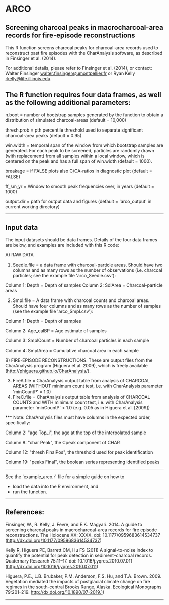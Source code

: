 ARCO
====

Screening charcoal peaks in macrocharcoal-area records for fire-episode reconstructions
---
This R function screens charcoal peaks for charcoal-area records used to reconstruct past fire episodes with the CharAnalysis software, as described in Finsinger et al. (2014). 
 
For additional details, please refer to Finsinger et al. (2014), or contact: 
Walter Finsinger <walter.finsinger@umontpellier.fr> or 
Ryan Kelly <rkelly@life.illinois.edu>. 
 
 
The R function requires four data frames, as well as the following additional parameters: 
---
n.boot = number of bootstrap samples generated by the function to obtain a distribution of simulated charcoal-areas (default = 10,000) 
 
thresh.prob = pth percentile threshold used to separate significant charcoal-area peaks (default = 0.95) 

win.width = temporal span of the window from which bootstrap samples are generated. For each peak to be screened, particles are randomly drawn (with replacement) from all samples within a local window, which is centered on the peak and has a full span of win.width (default = 1000).

breakage = if FALSE plots also C/CA-ratios in diagnostic plot (default = FALSE)

ff_sm_yr    = Window to smooth peak frequencies over, in years (default = 1000)

output.dir  = path for output data and figures
              (default = 'arco_output' in current working directory)
 
----------------------------------------------------------------------------------------
Input data
--
The input datasets should be data frames.
Details of the four data frames are below, and examples are included with this R code: 
 
A) RAW DATA
1. Seedle.file = a data frame with charcoal-particle areas.
    Should have two columns and as many rows as the number of observations
    (i.e. charcoal particles; see the example file 'arco_Seedle.csv'): 
 
Column 1: Depth = Depth of samples 
Column 2: SdlArea = Charcoal-particle areas 
 
2. Smpl.file = A data frame with charcoal counts and charcoal areas.
   Should have four columns and as many rows as the number of samples
   (see the example file 'arco_Smpl.csv'): 
 
Column 1: Depth = Depth of samples

Column 2: Age_calBP = Age estimate of samples 

Column 3: SmplCount = Number of charcoal particles in each sample 

Column 4: SmplArea = Cumulative charcoal area in each sample 
 
B) FIRE-EPISODE RECONSTRUCTIONS. 
These are output files from the CharAnalysis program (Higuera et al. 2009), which is freely available (http://phiguera.github.io/CharAnalysis/). 
 
3. FireA.file = CharAnalysis output table from analysis of CHARCOAL AREAS (WITHOUT minimum count test, i.e. with CharAnalysis parameter 'minCountP' = 1.0)
4. FireC.file = CharAnalysis output table from analysis of CHARCOAL COUNTS and WITH minimum count test, i.e. with CharAnalysis parameter 'minCountP' < 1.0 (e.g. 0.05 as in Higuera et al. [2009])
 
*** Note: CharAnalysis files must have columns in the expected order, specifically: 
 
Column 2: "age Top_i", the age at the top of the interpolated sample 

Column 8: "char Peak", the Cpeak component of CHAR 

Column 12: "thresh FinalPos", the threshold used for peak identification 

Column 19: "peaks Final", the boolean series representing identified peaks 

----------------------------------------------------------------------------------------

See the 'example_arco.r' file for a simple guide on how to
- load the data into the R environment, and
- run the function.

----------------------------------------------------------------------------------------

References: 
-
Finsinger, W., R. Kelly, J. Fevre, and E.K. Magyari. 2014. A guide to screening charcoal peaks in macrocharcoal-area records for fire episode reconstructions. The Holocene XX: XXXX. doi: 10.1177/0959683614534737 (http://dx.doi.org/10.1177/0959683614534737)

Kelly R, Higuera PE, Barrett CM, Hu FS (2011) A signal-to-noise index to quantify the potential for peak detection in sediment–charcoal records. Quaternary Research 75:11–17. doi: 10.1016/j.yqres.2010.07.011
(http://dx.doi.org/10.1016/j.yqres.2010.07.011)
 
Higuera, P.E., L.B. Brubaker, P.M. Anderson, F.S. Hu, and T.A. Brown. 2009. Vegetation mediated the impacts of postglacial climate change on fire regimes in the south-central Brooks Range, Alaska. Ecological Monographs 79:201–219. http://dx.doi.org/10.1890/07-2019.1)
 
----------------------------------------------------------------------------------------

